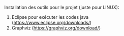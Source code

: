 Installation des outils pour le projet (juste pour LINUX):
1. Eclipse pour exécuter les codes java (https://www.eclipse.org/downloads/)
2. Graphviz (https://graphviz.org/download/)
